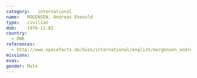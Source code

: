 ```yaml
---
category:	international
name:	MOGENSEN, Andreas Enevold
type:	civilian
dob:	1976-11-02
country:
  - DNK
references:
  - http://www.spacefacts.de/bios/international/english/morgensen_andreas.htm
missions:
evas:
gender:	Male
---
```

